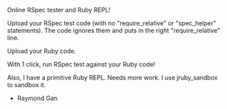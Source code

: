 Online RSpec tester and Ruby REPL!

Upload your RSpec test code (with no "require_relative" or "spec_helper" statements). The code ignores them and puts in the right "require_relative" line.

Upload your Ruby code.

With 1 click, run RSpec test against your Ruby code!

Also, I have a primitive Ruby REPL. Needs more work. I use jruby_sandbox to sandbox it.

- Raymond Gan